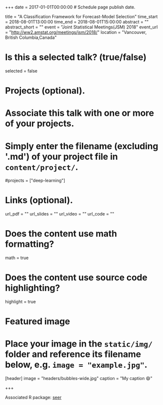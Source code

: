 +++
date = 2017-01-01T00:00:00  # Schedule page publish date.

title = "A Classification Framework for Forecast-Model Selection"
time_start = 2018-08-01T13:00:00
time_end = 2018-08-01T15:00:00
abstract = ""
abstract_short = ""
event = "Joint Statistical Meetings(JSM) 2018"
event_url = "http://ww2.amstat.org/meetings/jsm/2018/"
location = "Vancouver, British Columbia,Canada"

# Is this a selected talk? (true/false)
selected = false

# Projects (optional).
#   Associate this talk with one or more of your projects.
#   Simply enter the filename (excluding '.md') of your project file in `content/project/`.
#projects = ["deep-learning"]

# Links (optional).
url_pdf = ""
url_slides = ""
url_video = ""
url_code = ""

# Does the content use math formatting?
math = true

# Does the content use source code highlighting?
highlight = true

# Featured image
# Place your image in the `static/img/` folder and reference its filename below, e.g. `image = "example.jpg"`.
[header]
image = "headers/bubbles-wide.jpg"
caption = "My caption :smile:"

+++

Associated R package: [seer](https://github.com/thiyangt/seer)
